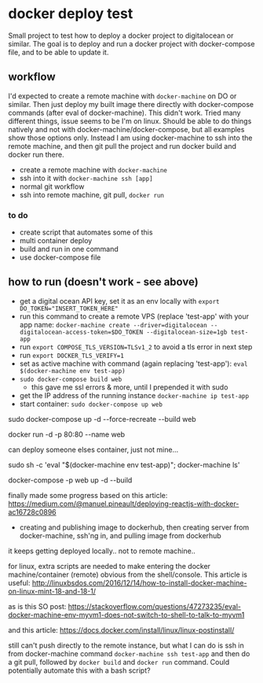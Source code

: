 # docker deploy test

Small project to test how to deploy a docker project to digitalocean or similar. The goal is to deploy and run a docker project with docker-compose file, and to be able to update it.

## workflow

I'd expected to create a remote machine with `docker-machine` on DO or similar. Then just deploy my built image there directly with docker-compose commands (after eval of docker-machine). This didn't work. Tried many different things, issue seems to be I'm on linux. Should be able to do things natively and not with docker-machine/docker-compose, but all examples show those options only. Instead I am using docker-machine to ssh into the remote machine, and then git pull the project and run docker build and docker run there.



- create a remote machine with `docker-machine`
- ssh into it with `docker-machine ssh [app]`
- normal git workflow
- ssh into remote machine, git pull, `docker run`


### to do

- create script that automates some of this
- multi container deploy
- build and run in one command
- use docker-compose file


## how to run (doesn't work - see above)

- get a digital ocean API key, set it as an env locally with `export DO_TOKEN="INSERT_TOKEN_HERE"`
- run this command to create a remote VPS (replace 'test-app' with your app name: `docker-machine create --driver=digitalocean --digitalocean-access-token=$DO_TOKEN --digitalocean-size=1gb test-app`
- run `export COMPOSE_TLS_VERSION=TLSv1_2` to avoid a tls error in next step
- run `export DOCKER_TLS_VERIFY=1`
- set as active machine with command (again replacing 'test-app'): `eval $(docker-machine env test-app)`
- `sudo docker-compose build web`
    - this gave me ssl errors & more, until I prepended it with sudo
- get the IP address of the running instance `docker-machine ip test-app`
- start container: `sudo docker-compose up web`


sudo docker-compose up -d --force-recreate --build web


docker run -d -p 80:80 --name web


can deploy someone elses container, just not mine...


sudo sh -c 'eval "$(docker-machine env test-app)"; docker-machine ls'


docker-compose -p web up -d --build


finally made some progress based on this article: https://medium.com/@manuel.pineault/deploying-reactjs-with-docker-ac16728c0896
- creating and publishing image to dockerhub, then creating server from docker-machine, ssh'ng in, and pulling image from dockerhub

it keeps getting deployed locally.. not to remote machine..



for linux, extra scripts are needed to make entering the docker machine/container (remote) obvious from the shell/console. This article is useful: http://linuxbsdos.com/2016/12/14/how-to-install-docker-machine-on-linux-mint-18-and-18-1/

as is this SO post: https://stackoverflow.com/questions/47273235/eval-docker-machine-env-myvm1-does-not-switch-to-shell-to-talk-to-myvm1

and this article: https://docs.docker.com/install/linux/linux-postinstall/

still can't push directly to the remote instance, but what I can do is ssh in from docker-machine command `docker-machine ssh test-app` and then do a git pull, followed by `docker build` and `docker run` command.
Could potentially automate this with a bash script?